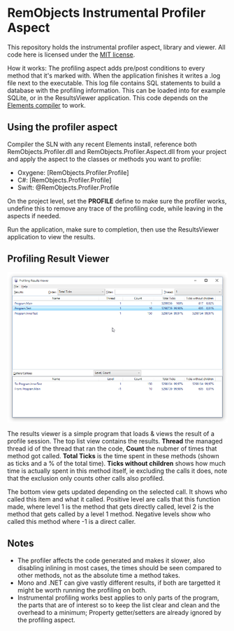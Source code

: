 # RemObjects Instrumental Profiler Aspect


This repository holds the instrumental profiler aspect, library and viewer. All code here is licensed under the [MIT license](LICNSE.md).

How it works:
The profiling aspect adds pre/post conditions to every method that it's marked with. When the application finishes it writes a .log file next to the executable. This log file contains SQL statements to build a database with the profiling information. This can be loaded into for example SQLite, or in the ResultsViewer application. This code depends on the [Elements compiler](http://elementscompiler.com) to work.

## Using the profiler aspect
Compiler the SLN with any recent Elements install, reference both RemObjects.Profiler.dll and RemObjects.Profiler.Aspect.dll from your project and apply the aspect to the classes or methods you want to profile: 

* Oxygene: \[RemObjects.Profiler.Profile\]
* C#: \[RemObjects.Profiler.Profile\]
* Swift: @RemObjects.Profiler.Profile

On the project level, set the **PROFILE** define to make sure the profiler works, undefine this to remove any trace of the profiling code, while leaving in the aspects if needed.

Run the application, make sure to completion, then use the ResultsViewer application to view the results.

## Profiling Result Viewer

![Profiler Screenshot](Profiler.png)

The results viewer is a simple program that loads & views the result of a profile session. The top list view contains the results. **Thread** the managed thread id of the thread that ran the code, **Count** the nubmer of times that method got called. **Total Ticks** is the time spent in these methods (shown as ticks and a % of the total time). **Ticks without children** shows how much time is actually spent in this method itself, ie excluding the calls it does, note that the exclusion only counts other calls also profiled.


The bottom view gets updated depending on the selected call. It shows who called this item and what it called. Positive level are calls that this function made, where level 1 is the method that gets directly called, level 2 is the method that gets called by a level 1 method. Negative levels show who called this method where -1 is a direct caller.

## Notes

* The profiler affects the code generated and makes it slower, also disabling inlining in most cases, the times should be seen compared to other methods, not as the absolute time a method takes.
* Mono and .NET can give vastly different results, if both are targetted it might be worth running the profiling on both.
* Instrumental profiling works best applies to only parts of the program, the parts that are of interest so to keep the list clear and clean and the overhead to a minimum; Property getter/setters are already ignored by the profiling aspect.

